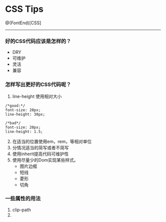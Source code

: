 # CSS Tips
@(FontEnd)[CSS]
***
### 好的CSS代码应该是怎样的？
- DRY
- 可维护
- 灵活
- 兼容

### 怎样写出更好的CSS代码呢？
1. line-height 使用相对大小
  ```
  /*good:*/
  font-size: 20px;
  line-height: 30px;

  /*bad*/
  font-size: 20px;
  line-height: 1.5;
  ```
2. 在适当的位置使用em，rem，等相对单位
3. 分情况适当的简写或者不简写
4. 使用inherit提高代码可维护性
5. 使用尽量少的Dom实现某些样式。
   - 图片边框
   - 短线
   - 菱形
   - 切角

### 一些属性的用法
1. clip-path
2. 
